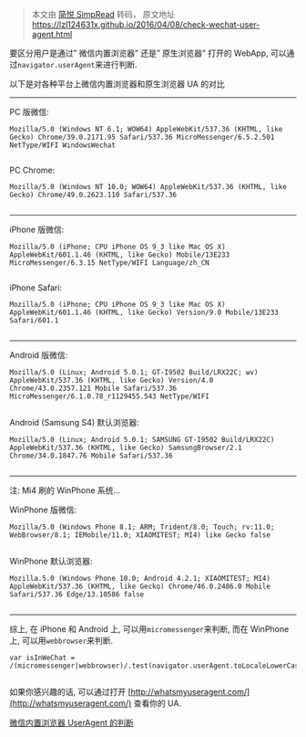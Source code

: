 > 本文由 [简悦 SimpRead](http://ksria.com/simpread/) 转码， 原文地址 https://lzl124631x.github.io/2016/04/08/check-wechat-user-agent.html

要区分用户是通过” 微信内置浏览器” 还是” 原生浏览器” 打开的 WebApp, 可以通过`navigator.userAgent`来进行判断.

以下是对各种平台上微信内置浏览器和原生浏览器 UA 的对比

* * *

PC 版微信:

```
Mozilla/5.0 (Windows NT 6.1; WOW64) AppleWebKit/537.36 (KHTML, like Gecko) Chrome/39.0.2171.95 Safari/537.36 MicroMessenger/6.5.2.501 NetType/WIFI WindowsWechat


```

PC Chrome:

```
Mozilla/5.0 (Windows NT 10.0; WOW64) AppleWebKit/537.36 (KHTML, like Gecko) Chrome/49.0.2623.110 Safari/537.36


```

* * *

iPhone 版微信:

```
Mozilla/5.0 (iPhone; CPU iPhone OS 9_3 like Mac OS X) AppleWebKit/601.1.46 (KHTML, like Gecko) Mobile/13E233 MicroMessenger/6.3.15 NetType/WIFI Language/zh_CN


```

iPhone Safari:

```
Mozilla/5.0 (iPhone; CPU iPhone OS 9_3 like Mac OS X) AppleWebKit/601.1.46 (KHTML, like Gecko) Version/9.0 Mobile/13E233 Safari/601.1


```

* * *

Android 版微信:

```
Mozilla/5.0 (Linux; Android 5.0.1; GT-I9502 Build/LRX22C; wv) AppleWebKit/537.36 (KHTML, like Gecko) Version/4.0 Chrome/43.0.2357.121 Mobile Safari/537.36 MicroMessenger/6.1.0.78_r1129455.543 NetType/WIFI


```

Android (Samsung S4) 默认浏览器:

```
Mozilla/5.0 (Linux; Android 5.0.1; SAMSUNG GT-I9502 Build/LRX22C) AppleWebKit/537.36 (KHTML, like Gecko) SamsungBrowser/2.1 Chrome/34.0.1847.76 Mobile Safari/537.36


```

* * *

注: Mi4 刷的 WinPhone 系统…

WinPhone 版微信:

```
Mozilla/5.0 (Windows Phone 8.1; ARM; Trident/8.0; Touch; rv:11.0; WebBrowser/8.1; IEMobile/11.0; XIAOMITEST; MI4) like Gecko false


```

WinPhone 默认浏览器:

```
Mozilla.5.0 (Windows Phone 10.0; Android 4.2.1; XIAOMITEST; MI4) AppleWebKit/537.36 (KHTML, like Gecko) Chrome/46.0.2486.0 Mobile Safari/537.36 Edge/13.10586 false


```

* * *

综上, 在 iPhone 和 Android 上, 可以用`micromessenger`来判断, 而在 WinPhone 上, 可以用`webbrowser`来判断.

```
var isInWeChat = /(micromessenger|webbrowser)/.test(navigator.userAgent.toLocaleLowerCase());


```

如果你感兴趣的话, 可以通过打开 [http://whatsmyuseragent.com/](http://whatsmyuseragent.com/) 查看你的 UA.

[微信内置浏览器 UserAgent 的判断](https://dearb.me/archive/2013-10-30/weixin-browser-user-agent/)